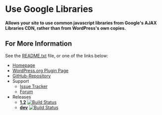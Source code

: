 # Use Google Libraries
__Allows your site to use common javascript libraries from Google's AJAX Libraries CDN, rather than from WordPress's own copies.__

## For More Information ##
See the [README.txt][1.0] file, or one of the links below:

- [Homepage][1.1] 
- [WordPress.org Plugin Page][1.2] 
- [GitHub-Repository][1.3]
- Support
    - [Issue Tracker][1.4.1]
    - [Forum][1.4.2]
 - Releases
    - __[1.2][1.5]__ [![Build Status](https://travis-ci.org/jpenney/use-google-libraries.png?branch=master)](https://travis-ci.org/jpenney/use-google-libraries)         
    -  __[dev][1.6]__ [![Build Status](https://travis-ci.org/jpenney/use-google-libraries.png?branch=develop)](https://travis-ci.org/jpenney/use-google-libraries)


[1.0]: ./README.txt
[1.1]: http://jasonpenney.net/wordpress-plugins/use-google-libraries/
[1.2]: http://wordpress.org/plugins/use-google-libraries/
[1.3]: https://github.com/jpenney/use-google-libraries
[1.4.1]: https://github.com/jpenney/use-google-libraries/issues
[1.4.2]: http://wordpress.org/support/plugin/use-google-libraries
[1.5]: http://downloads.wordpress.org/plugin/use-google-libraries.1.5.2.zip
[1.6]: https://github.com/jpenney/use-google-libraries/archive/develop.zip
